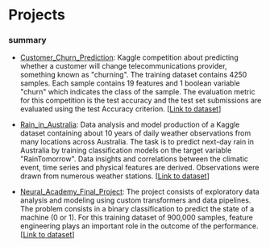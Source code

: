 # Projects

### summary

* <ins>Customer_Churn_Prediction</ins>: Kaggle competition about predicting whether a customer will change telecommunications provider, something known as "churning". The training dataset contains 4250 samples. Each sample contains 19 features and 1 boolean variable "churn" which indicates the class of the sample. The evaluation metric for this competition is the test accuracy and the test set submissions are evaluated using the test Accuracy criterion. [[Link to dataset](https://www.kaggle.com/competitions/customer-churn-prediction-2020)]

* <ins>Rain_in_Australia</ins>: Data analysis and model production of a Kaggle dataset containing about 10 years of daily weather observations from many locations across Australia. The task is to predict next-day rain in Australia by training classification models on the target variable "RainTomorrow". Data insights and correlations between the climatic event, time series and physical features are derived. Observations were drawn from numerous weather stations. [[Link to dataset](https://www.kaggle.com/datasets/jsphyg/weather-dataset-rattle-package)]

* <ins>Neural_Academy_Final_Project</ins>: The project consists of exploratory data analysis and modeling using custom transformers and data pipelines. The problem consists in a binary classification to predict the state of a machine (0 or 1). For this training dataset of 900,000 samples, feature engineering plays an important role in the outcome of the performance. [[Link to dataset](https://www.kaggle.com/competitions/tabular-playground-series-may-2022/overview/description)]
  
